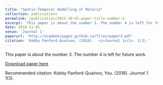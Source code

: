 ```yaml
---
title: "Spatio-Temporal modelling of Malaria"
collection: publications
permalink: /publication/2015-10-01-paper-title-number-3
excerpt: 'This paper is about the number 3. The number 4 is left for future work.'
date: 2018-11-01
venue: 'Journal 1'
paperurl: 'http://academicpages.github.io/files/paper3.pdf'
citation: 'Kobby Panford-Quainoo, (2018).  <i>Journal 1</i>. 1(3).'
---
```

This paper is about the number 3. The number 4 is left for future work.

[Download paper here](http://academicpages.github.io/files/paper3.pdf)

Recommended citation: Kobby Panford-Quainoo, You. (2018). <i>Journal 1</i>. 1(3).
